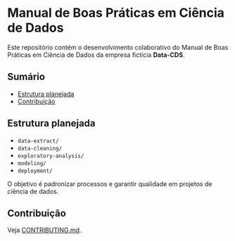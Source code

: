 # Manual de Boas Práticas em Ciência de Dados

Este repositório contém o desenvolvimento colaborativo do Manual de Boas Práticas em Ciência de Dados da empresa fictícia **Data-CDS**.  

## Sumário

<!-- toc -->

- [Estrutura planejada](#estrutura-planejada)
- [Contribuição](#contribuicao)

<!-- tocstop -->

## Estrutura planejada
- `data-extract/`
- `data-cleaning/`
- `exploratory-analysis/`
- `modeling/`
- `deployment/`

O objetivo é padronizar processos e garantir qualidade em projetos de ciência de dados.

## Contribuição
Veja [CONTRIBUTING.md](CONTRIBUTING.md).
